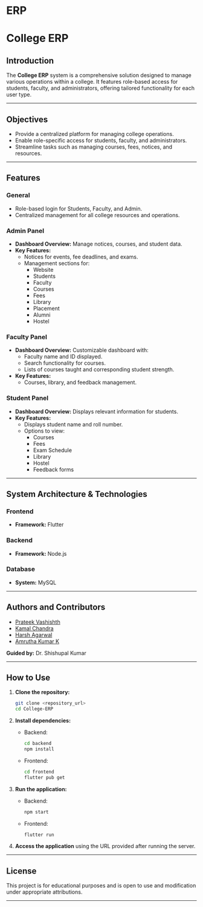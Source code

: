 # ERP
# **College ERP**

## **Introduction**

The **College ERP** system is a comprehensive solution designed to manage various operations within a college. It features role-based access for students, faculty, and administrators, offering tailored functionality for each user type.

---

## **Objectives**

- Provide a centralized platform for managing college operations.
- Enable role-specific access for students, faculty, and administrators.
- Streamline tasks such as managing courses, fees, notices, and resources.

---

## **Features**

### **General**
- Role-based login for Students, Faculty, and Admin.
- Centralized management for all college resources and operations.

### **Admin Panel**
- **Dashboard Overview:** Manage notices, courses, and student data.
- **Key Features:**
  - Notices for events, fee deadlines, and exams.
  - Management sections for:
    - Website
    - Students
    - Faculty
    - Courses
    - Fees
    - Library
    - Placement
    - Alumni
    - Hostel

### **Faculty Panel**
- **Dashboard Overview:** Customizable dashboard with:
  - Faculty name and ID displayed.
  - Search functionality for courses.
  - Lists of courses taught and corresponding student strength.
- **Key Features:**
  - Courses, library, and feedback management.

### **Student Panel**
- **Dashboard Overview:** Displays relevant information for students.
- **Key Features:**
  - Displays student name and roll number.
  - Options to view:
    - Courses
    - Fees
    - Exam Schedule
    - Library
    - Hostel
    - Feedback forms

---

## **System Architecture & Technologies**

### **Frontend**
- **Framework:** Flutter

### **Backend**
- **Framework:** Node.js

### **Database**
- **System:** MySQL

---

## **Authors and Contributors**

- [Prateek Vashishth](https://github.com/Prateek88786)
- [Kamal Chandra](https://github.com/Kamal-Chandra)
- [Harsh Agarwal](https://github.com/HarshAg1702)
- [Amrutha Kumar K]()

**Guided by:** Dr. Shishupal Kumar

---

## **How to Use**

1. **Clone the repository:**
   ```bash
   git clone <repository_url>
   cd College-ERP
   ```

2. **Install dependencies:**
   - Backend:
     ```bash
     cd backend
     npm install
     ```
   - Frontend:
     ```bash
     cd frontend
     flutter pub get
     ```

3. **Run the application:**
   - Backend:
     ```bash
     npm start
     ```
   - Frontend:
     ```bash
     flutter run
     ```

4. **Access the application** using the URL provided after running the server.

---

## **License**

This project is for educational purposes and is open to use and modification under appropriate attributions.

---

